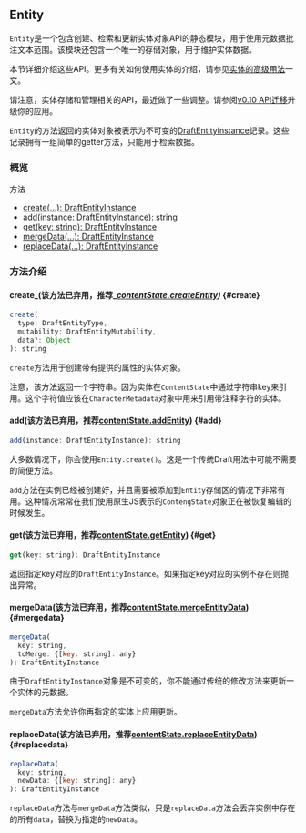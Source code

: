 ## Entity

`Entity`是一个包含创建、检索和更新实体对象API的静态模块，用于使用元数据批注文本范围。该模块还包含一个唯一的存储对象，用于维护实体数据。

本节详细介绍这些API。更多有关如何使用实体的介绍，请参见[实体的高级用法](https://draftjs.org/docs/advanced-topics-entities.html)一文。

请注意，实体存储和管理相关的API，最近做了一些调整。请参阅[v0.10 API迁移](/../gao-ji-yong-fa/v010-apiqian-yi.html)升级你的应用。

`Entity`的方法返回的实体对象被表示为不可变的[DraftEntityInstance](https://github.com/facebook/draft-js/blob/master/src/model/entity/DraftEntityInstance.js)记录。这些记录拥有一组简单的getter方法，只能用于检索数据。

### 概览

方法

* [create\(...\): DraftEntityInstance](#create)
* [add\(instance: DraftEntityInstance\): string](#add)
* [get\(key: string\): DraftEntityInstance](#get)
* [mergeData\(...\): DraftEntityInstance](#mergedata)
* [replaceData\(...\): DraftEntityInstance](#replacedata)

### 方法介绍

#### create_\(该方法已弃用，推荐_[_contentState.createEntity_](/../apican-kao/contentstate.html#createentity)_\)_ {#create}

```js
create(
  type: DraftEntityType,
  mutability: DraftEntityMutability,
  data?: Object
): string
```

`create`方法用于创建带有提供的属性的实体对象。

注意，该方法返回一个字符串。因为实体在`ContentState`中通过字符串key来引用。这个字符值应该在`CharacterMetadata`对象中用来引用带注释字符的实体。

#### add\(该方法已弃用，推荐[contentState.addEntity](/../apican-kao/contentstate.html#addentity)\) {#add}

```js
add(instance: DraftEntityInstance): string
```

大多数情况下，你会使用`Entity.create()`。这是一个传统Draft用法中可能不需要的简便方法。

`add`方法在实例已经被创建好，并且需要被添加到`Entity`存储区的情况下非常有用。这种情况常常在我们使用原生JS表示的`ContengState`对象正在被恢复编辑的时候发生。

#### get\(该方法已弃用，推荐[contentState.getEntity](/../apican-kao/contentstate.html#getentity)\) {#get}

```js
get(key: string): DraftEntityInstance
```

返回指定key对应的`DraftEntityInstance`。如果指定key对应的实例不存在则抛出异常。

#### mergeData\(该方法已弃用，推荐[contentState.mergeEntityData](/../apican-kao/contentstate.html#mergeentitydata)\) {#mergedata}

```js
mergeData(
  key: string,
  toMerge: {[key: string]: any}
): DraftEntityInstance
```

由于`DraftEntityInstance`对象是不可变的，你不能通过传统的修改方法来更新一个实体的元数据。

`mergeData`方法允许你再指定的实体上应用更新。

#### replaceData\(该方法已弃用，推荐[contentState.replaceEntityData](/../apican-kao/contentstate.html#replaceentitydata)\) {#replacedata}

```js
replaceData(
  key: string,
  newData: {[key: string]: any}
): DraftEntityInstance
```

`replaceData`方法与`mergeData`方法类似，只是`replaceData`方法会丢弃实例中存在的所有`data`，替换为指定的`newData`。

